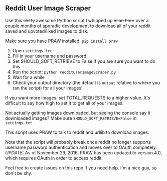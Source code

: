 Reddit User Image Scraper
--------------------------

Use this ~~shitty~~ awesome Python script I whipped up ~~in an hour~~ over a couple months of sporadic development to download all of your reddit saved and upvoted/liked images to disk.

Make sure you have PRAW installed:
`pip install praw`

1. Open `settings.txt`
2. Fill in your username and password
3. Set SHOULD_SOFT_RETRIEVE to False if you are sure you want to do this
4. Run the script: `python redditUserImageScraper.py`
5. Wait for a while
6. Check your output directory (the default is `output` relative to where you ran the script) for all your images!

If you want more images, set TOTAL_REQUESTS to a higher value. It's difficult to say how high to set it to get all of your images.

Not actually getting images downloaded, but seeing the console say it downloaded images? Make sure `SHOULD_SOFT_RETRIEVE=False` in `settings.txt`

This script uses PRAW to talk to reddit and urllib to download images.

Note that the script will probably break once reddit no longer supports username password authentication and moves over to OAuth completely. *UPDATE:* As of November 29, 2016, PRAW has been updated to version 4.0, which requires OAuth in order to access reddit.

Feel free to create Issues on this repo if you need help. I'm a nice guy, so don't be shy.